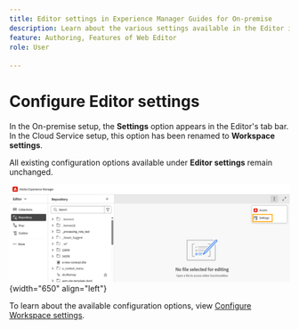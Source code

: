 ```yaml
---
title: Editor settings in Experience Manager Guides for On-premise
description: Learn about the various settings available in the Editor interface of Experience Manager Guides for On-premise
feature: Authoring, Features of Web Editor
role: User

---
```

# Configure Editor settings

In the On-premise setup, the **Settings** option appears in the Editor's tab bar. In the Cloud Service setup, this option has been renamed to **Workspace settings**.

All existing configuration options available under **Editor settings** remain unchanged.


![Editor setting for On-premise](assets/editor-settings-on-prem.png){width="650" align="left"}


To learn about the available configuration options, view [Configure Workspace settings](../cs-install-guide/workspace-settings.md). 



